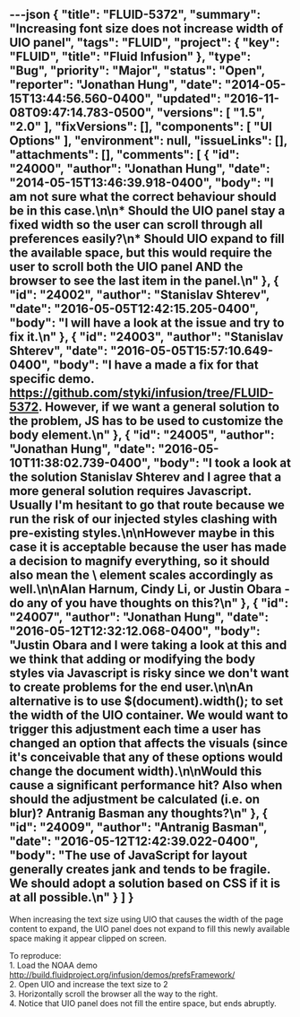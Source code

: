 ---json
{
  "title": "FLUID-5372",
  "summary": "Increasing font size does not increase width of UIO panel",
  "tags": "FLUID",
  "project": {
    "key": "FLUID",
    "title": "Fluid Infusion"
  },
  "type": "Bug",
  "priority": "Major",
  "status": "Open",
  "reporter": "Jonathan Hung",
  "date": "2014-05-15T13:44:56.560-0400",
  "updated": "2016-11-08T09:47:14.783-0500",
  "versions": [
    "1.5",
    "2.0"
  ],
  "fixVersions": [],
  "components": [
    "UI Options"
  ],
  "environment": null,
  "issueLinks": [],
  "attachments": [],
  "comments": [
    {
      "id": "24000",
      "author": "Jonathan Hung",
      "date": "2014-05-15T13:46:39.918-0400",
      "body": "I am not sure what the correct behaviour should be in this case.\n\n* Should the UIO panel stay a fixed width so the user can scroll through all preferences easily?\n* Should UIO expand to fill the available space, but this would require the user to scroll both the UIO panel AND the browser to see the last item in the panel.\n"
    },
    {
      "id": "24002",
      "author": "Stanislav Shterev",
      "date": "2016-05-05T12:42:15.205-0400",
      "body": "I will have a look at the issue and try to fix it.\n"
    },
    {
      "id": "24003",
      "author": "Stanislav Shterev",
      "date": "2016-05-05T15:57:10.649-0400",
      "body": "I have a made a fix for that specific demo. <https://github.com/styki/infusion/tree/FLUID-5372>. However, if we want a general solution to the problem, JS has to be used to customize the body element.\n"
    },
    {
      "id": "24005",
      "author": "Jonathan Hung",
      "date": "2016-05-10T11:38:02.739-0400",
      "body": "I took a look at the solution Stanislav Shterev and I agree that a more general solution requires Javascript. Usually I'm hesitant to go that route because we run the risk of our injected styles clashing with pre-existing styles.\n\nHowever maybe in this case it is acceptable because the user has made a decision to magnify everything, so it should also mean the \\<body> element scales accordingly as well.\n\nAlan Harnum, Cindy Li, or Justin Obara - do any of you have thoughts on this?\n"
    },
    {
      "id": "24007",
      "author": "Jonathan Hung",
      "date": "2016-05-12T12:32:12.068-0400",
      "body": "Justin Obara and I were taking a look at this and we think that adding or modifying the body styles via Javascript is risky since we don't want to create problems for the end user.\n\nAn alternative is to use $(document).width(); to set the width of the UIO container. We would want to trigger this adjustment each time a user has changed an option that affects the visuals (since it's conceivable that any of these options would change the document width).\n\nWould this cause a significant performance hit? Also when should the adjustment be calculated (i.e. on blur)? Antranig Basman any thoughts?\n"
    },
    {
      "id": "24009",
      "author": "Antranig Basman",
      "date": "2016-05-12T12:42:39.022-0400",
      "body": "The use of JavaScript for layout generally creates jank and tends to be fragile. We should adopt a solution based on CSS if it is at all possible.\n"
    }
  ]
}
---
When increasing the text size using UIO that causes the width of the page content to expand, the UIO panel does not expand to fill this newly available space making it appear clipped on screen.

To reproduce:\
1\. Load the NOAA demo <http://build.fluidproject.org/infusion/demos/prefsFramework/>\
2\. Open UIO and increase the text size to 2\
3\. Horizontally scroll the browser all the way to the right.\
4\. Notice that UIO panel does not fill the entire space, but ends abruptly.

        